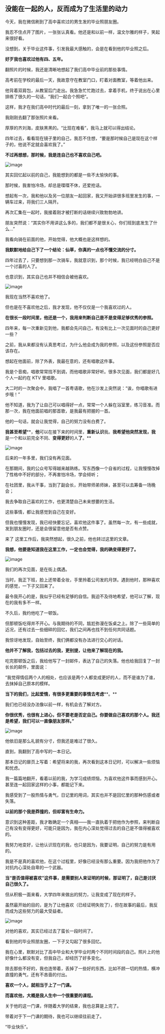 ## 没能在一起的人，反而成为了生活里的动力

今天，我在微信刷到了高中喜欢过的男生发的毕业照朋友圈。

我忍不住点开了图片，一张张认真看。他还是和以前一样，温文尔雅的样子，笑起来很好看。

没想到，关于毕业这件事，引发我最大感触的，会是在看到他的毕业照之后。

**好歹我也喜欢过他有四、五年。**

翻照片的时候，我还是清晰地想起了我们高中毕业前的那些事情。

高考前在学校的最后一天，我故意守在教室门口，盯着对面教室，等着他出来。

他背着双肩包，从教室后门走出。我急急忙忙跑过去，拿着手机，终于说出在心里排练了很久的一句话，“我们一起合个照吧”。

这样，我才在我们高中时代的最后一刻，拿到了唯一的一张合照。

我刚刚去翻了那张照片来看。

厚厚的齐刘海，皮肤黑黑的。“比现在难看”，我马上就可以得出结论。

四年过去，看看现在镜子里的自己，我忍不住想，“要是那时候自己是现在这个样子的，他说不定就会喜欢我了。”

**不过再想想，那时候，我是连自己也不喜欢自己吧。**

![image](http://upload-images.jianshu.io/upload_images/6943526-71581d1f000f00ce?imageMogr2/auto-orient/strip%7CimageView2/2/w/1240)

其实回忆起以前的自己，我能想到的都是一些不太愉快的事。

那时候，我害怕冷场，却总是喋喋不休，还爱抢话。

想起有一次，我和他以及另一位朋友一起回家，我又开始讲很多班里发生的事，一辆车过来，将我们三人隔开。

再次汇集在一起时，我接着刚才被打断的话继续兴致勃勃地讲。

朋友突然说：“其实你不用讲这么多的，我们都不是很关心，你们班到底发生了什么...”

我看向骑在前面的他，开始觉得，他大概也是这样想的。

**我默默地给自己下了一个结论：仙草，你真的一点也不懂交流的分寸。**

四年过去了，只要想到那一次骑车，我就意识到，那个时候，我已经明白自己不是一个讨喜的人了。

也意识到，其实自己也并不相信会被他喜欢。

![image](http://upload-images.jianshu.io/upload_images/6943526-60d84a14d82c2caa?imageMogr2/auto-orient/strip%7CimageView2/2/w/1240)

我现在当然不喜欢他了。

但也是在不喜欢他之后，我才发现，他不仅仅是一个我喜欢过的人。

**在很长一段时间里，他还是一个，我用来判断自己是不是变得足够优秀的参照。**

四年来，每一次重新见到他，我都会先问自己，有没有比上一次见面时的自己更好一些？

之前，我从来都没有认真思考过，为什么他会成为我的参照，以及这份参照是否应该存在。

想起在他面前，除了外表，我最在意的，还有唱歌这件事。

我是个音痴，唱歌常常找不到调，而他唱歌非常好听。很多次见面，我们都是好几个人一起约在 KTV 里唱歌。

大二时的一次聚会中，我唱了一首粤语歌，他在沙发上突然说：“诶，你唱歌有进步哦！”

他不知道，我为了让自己可以唱得好一点，常常一个人躲在浴室里，练习音准。而那一次，我在他面前唱的那首歌，是我最有把握的一首。

他的一句话，就会让我觉得，自己的努力没有白费了。

**我****甚至****希望****，****他****可以在接下来的时间里，****重新认识****我。****我希望他突然发现，我****是一个和以前完全不同、****变得更好****的人****了****。**

![image](http://upload-images.jianshu.io/upload_images/6943526-65ddf1610e8385da?imageMogr2/auto-orient/strip%7CimageView2/2/w/1240)

后来的一年多里，我们没有再见面。

在那期间，我的公众号写得越来越熟练。写东西像一个自省的过程，让我慢慢改掉了性格中不好的部分，不再害怕冷场，学会倾听；

在社团里，我从干事，当到了副会长，开始带师弟师妹，甚至可以去筹备一场晚会；

我去争取自己喜欢的工作，也更清楚自己未来想要的生活。

这些事情，都让我感觉到自己在变好。

但我也慢慢发现，我已经快要忘记，喜欢他这件事了。虽然每一次，有一些成就，发到朋友圈时，还是会很留意他是否有点赞。

来了 这里工作后，我突然想起，很久之前，他也转过这里的文章。

**我想，他要是知道我在这里工作，一定也会觉得，我的确变得更好了。**

![image](http://upload-images.jianshu.io/upload_images/6943526-c47724313b64d099?imageMogr2/auto-orient/strip%7CimageView2/2/w/1240)

我们的再次见面，是在街上偶遇。

当时，我正下班，脸上还带着全妆，手里拎着公司发的月饼。遇到他时，那种喜欢的感觉，一下子又回来了。

最令我开心的是，我似乎已经有足够的自信。我迫不及待地希望，他可以了解，现在的我有多不一样。

不久后，我约他吃了一顿饭。

但那顿饭吃得并不开心。与我期待的不同，尴尬弥漫在饭桌之上。除了一些简单的近况，还有过去一些细碎的回忆，我们之间再也找不到任何共同话题。

我惊讶地发现，自始至终，我们俩都没有办法进行交心的对话。

**他并不了解我，包括过去的我，更别提，让他来了解现在的我。**

吃完那顿饭之后，我给他写了一封邮件，表达了自己的失落。他也给我回复了一封长长的邮件，里面说：

“我觉得情侣两个人的相处，也应该是两个人都变成更好的人，而不是谁为了谁，去抹掉自己原本的模样。

**当下的我们，比起爱情，有很多更重要的事情去考虑****。**

我们也已经没办法像以前一样，有机会去了解对方。

**你很优秀，也很有上进心，但不要老是否定自己。你要做自己喜欢的那个人。我还是希望，我们可以一直像朋友那样。”**

![image](http://upload-images.jianshu.io/upload_images/6943526-c9ad3e9293e0ad6e?imageMogr2/auto-orient/strip%7CimageView2/2/w/1240)

他依旧是那么礼貌有分寸，但我还是难过了很久。

直到，我翻到了高中写的一本日记。

那本日记的扉页上写着：希望将来的我，再次看到这本日记时，可以解决一些烦恼和忧虑。

我一篇篇地翻开，看着以前的我，为学习成绩烦恼，为喜欢他这件事而感到开心。甚至连一起回家这样的小事，都能记下来。

我感受到了一股热情与勇气，日记里的用词，其实也并不是回忆里的那种伤感或者失落。

**以前的那个我是莽撞的，但却富有生命力。**

意识到这种差距，我才敢确定一个真相——我一直执着于把他作为参照，来判断自己有没有变得更好，可能只是因为，我在内心深处觉得过去的自己是不值得被喜欢的。

我努力地变好，让他认识现在的我，也只是因为，我要证明，自己的努力是有用的。

我是不是真的喜欢他，在这个过程里，好像已经没有那么重要。因为我把他作为了对抗内心深处自卑的一个武器。

**当“是否****值得被喜欢”****这件事，是需要别人来证明的****时候，那证明了，自己是讨厌自己很久了****。**

但从积极一面来看，大学四年来做出的努力，让我变成了现在的样子。

虽然最开始的目的，是为了让他喜欢（已经证明失败了），但在故事的最后，我反而成为这些努力的最大受益者。

![image](http://upload-images.jianshu.io/upload_images/6943526-b1146ce671cd4d58?imageMogr2/auto-orient/strip%7CimageView2/2/w/1240)

对他的喜欢，其实已经过去了蛮长一段时间了。

看到他的毕业照朋友圈，一下子又勾起了很多回忆。

我在心里，默默对比了高中毕业和大学毕业时两个不同时间段的自己。照片上的他好像什么都没有变，但我自己，却经历了好多变化。

除去那些不好的，我也连带着，丢掉了一些好的东西，比如不顾一切的热情，横冲直撞的勇气，还有不吝啬的付出。

**喜欢一个人，就相当于上了一门课。**

**而喜欢他，大概是我人生中一个很重要的课程。**

关于他的这一门课，伴随着大学的结束，我也总算是上完了。

带着对于下一门课的期待，我也可以继续往前走了。

“毕业快乐”。